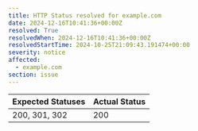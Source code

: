 ```yaml
---
title: HTTP Status resolved for example.com
date: 2024-12-16T10:41:36+00:00Z
resolved: True
resolvedWhen: 2024-12-16T10:41:36+00:00Z
resolvedStartTime: 2024-10-25T21:09:43.191474+00:00
severity: notice
affected:
  - example.com
section: issue
---
```


| Expected Statuses | Actual Status  |
|-------------------|----------------|
| 200, 301, 302 | 200 |
